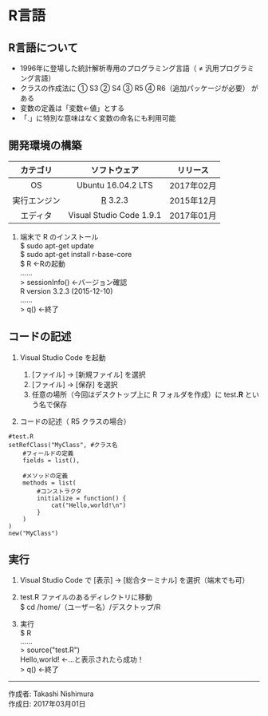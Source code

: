 # R言語

## R言語について

* 1996年に登場した統計解析専用のプログラミング言語（ ≠ 汎用プログラミング言語）
* クラスの作成法に ① S3 ② S4 ③ R5 ④ R6（追加パッケージが必要） がある
* 変数の定義は「変数<-値」とする
* 「.」に特別な意味はなく変数の命名にも利用可能

## 開発環境の構築

|カテゴリ|ソフトウェア|リリース|
|:--:|:--:|:--:|
|OS|Ubuntu 16.04.2 LTS|2017年02月|
|実行エンジン|[R](http://bit.ly/2mJj45s) 3.2.3|2015年12月|
|エディタ|Visual Studio Code 1.9.1|2017年01月|

1. 端末で R のインストール  
    $ sudo apt-get update  
    $ sudo apt-get install r-base-core  
    $ R ←Rの起動  
    ……  
    \> sessionInfo() ←バージョン確認  
    R version 3.2.3 (2015-12-10)  
    ……  
    \> q() ←終了

## コードの記述

1. Visual Studio Code を起動
    1. [ファイル] → [新規ファイル] を選択
    1. [ファイル] → [保存] を選択
    1. 任意の場所（今回はデスクトップ上に R フォルダを作成）に test<b>.R</b> という名で保存  

1. コードの記述（ R5 クラスの場合）
```
#test.R
setRefClass("MyClass", #クラス名
    #フィールドの定義
    fields = list(),

    #メソッドの定義
    methods = list(
        #コンストラクタ
        initialize = function() {
            cat("Hello,world!\n")
        }
    )
)
new("MyClass")
```

## 実行

1. Visual Studio Code で [表示] → [総合ターミナル] を選択（端末でも可）

1. test.R ファイルのあるディレクトリに移動  
$ cd /home/（ユーザー名）/デスクトップ/R

1. 実行  
$ R  
……  
\> source("test.R")  
Hello,world! ←…と表示されたら成功！  
\> q() ←終了

***
作成者: Takashi Nishimura  
作成日: 2017年03月01日